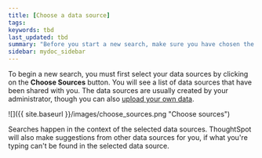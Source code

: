 ```yaml
---
title: [Choose a data source]
tags:
keywords: tbd
last_updated: tbd
summary: "Before you start a new search, make sure you have chosen the right data sources."
sidebar: mydoc_sidebar
---
```

To begin a new search, you must first select your data sources by clicking on the **Choose Sources** button. You will see a list of data sources that have been shared with you. The data sources are usually created by your administrator, though you can also [upload your own data](/end-user/data_view/generate_flat_file.html).

 ![]({{ site.baseurl }}/images/choose_sources.png "Choose sources")

Searches happen in the context of the selected data sources. ThoughtSpot will also make suggestions from other data sources for you, if what you're typing can't be found in the selected data source.

